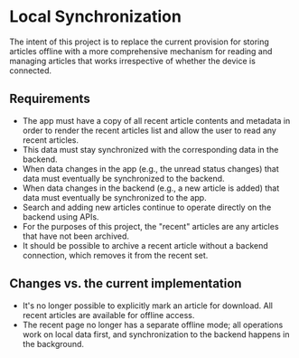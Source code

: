 # Local Synchronization

The intent of this project is to replace the current provision for storing articles offline with a more comprehensive mechanism for reading and managing articles that works irrespective of whether the device is connected.

## Requirements

* The app must have a copy of all recent article contents and metadata in order to render the recent articles list and allow the user to read any recent articles.
* This data must stay synchronized with the corresponding data in the backend.
* When data changes in the app (e.g., the unread status changes) that data must eventually be synchronized to the backend.
* When data changes in the backend (e.g., a new article is added) that data must eventually be synchronized to the app.
* Search and adding new articles continue to operate directly on the backend using APIs.
* For the purposes of this project, the "recent" articles are any articles that have not been archived.
* It should be possible to archive a recent article without a backend connection, which removes it from the recent set.

## Changes vs. the current implementation

* It's no longer possible to explicitly mark an article for download. All recent articles are available for offline access.
* The recent page no longer has a separate offline mode; all operations work on local data first, and synchronization to the backend happens in the background.
